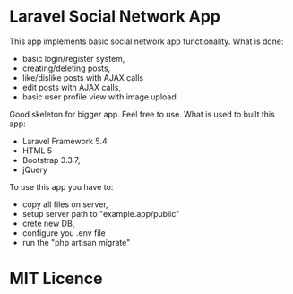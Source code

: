 # Laravel Social Network App

This app implements basic social network app functionality. What is done:
- basic login/register system,
- creating/deleting posts,
- like/dislike posts with AJAX calls
- edit posts with AJAX calls,
- basic user profile view with image upload

Good skeleton for bigger app. Feel free to use.
What is used to built this app:
- Laravel Framework 5.4
- HTML 5
- Bootstrap 3.3.7,
- jQuery

To use this app you have to:
- copy all files on server,
- setup  server path to "example.app/public"
- crete new DB,
- configure you .env file
- run the "php artisan migrate"

# MIT Licence
